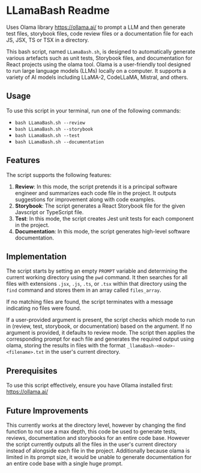 # LLamaBash Readme

Uses Olama library https://ollama.ai/ to prompt a LLM and then generate test files, storybook files, code review files or a documentation file for each JS, JSX, TS or TSX in a directory.

This bash script, named `LLamaBash.sh`, is designed to automatically generate various
artefacts such as unit tests, Storybook files, and documentation for React projects
using the olama tool. Olama is a user-friendly tool designed to run large language models (LLMs) locally on a computer. It supports a variety of AI models including LLaMA-2, CodeLLaMA, Mistral, and others.

## Usage

To use this script in your terminal, run one of the following commands:

- `bash LLamaBash.sh --review`
- `bash LLamaBash.sh --storybook`
- `bash LLamaBash.sh --test`
- `bash LLamaBash.sh --documentation`

## Features

The script supports the following features:

1. **Review**: In this mode, the script pretends it is a principal software
   engineer and summarizes each code file in the project. It outputs suggestions for
   improvement along with code examples.
2. **Storybook**: The script generates a React Storybook file for the given
   Javscript or TypeScript file.
3. **Test**: In this mode, the script creates Jest unit tests for each component in
   the project.
4. **Documentation**: In this mode, the script generates high-level software
   documentation.

## Implementation

The script starts by setting an empty `PROMPT` variable and determining the current
working directory using the `pwd` command. It then searches for all files with
extensions `.jsx`, `.js`, `.ts`, or `.tsx` within that directory using the `find`
command and stores them in an array called `files_array`.

If no matching files are found, the script terminates with a message indicating no
files were found.

If a user-provided argument is present, the script checks which mode to run in
(review, test, storybook, or documentation) based on the argument. If no argument is
provided, it defaults to review mode. The script then applies the corresponding
prompt for each file and generates the required output using olama, storing the
results in files with the format `_llamaBash-<mode>-<filename>.txt` in the user's current directory.

## Prerequisites

To use this script effectively, ensure you have Ollama installed first:
https://ollama.ai/

## Future Improvements

This currently works at the directory level, however by changing the find function to not use a max depth, this code be used to generate tests, reviews, documentation and storybooks for an entire code base. However the script currently outputs all the files in the user's current directory instead of alongside each file in the project. Additionally because olama is limited in its prompt size, it would be unable to generate documentation for an entire code base with a single huge prompt.
